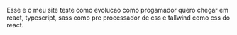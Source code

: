 Esse e o meu site teste como evolucao  como progamador
quero chegar em react, typescript, sass como pre processador de css e tallwind como css do react.
